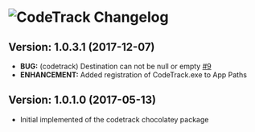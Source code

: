 # ![CodeTrack Changelog](https://img.shields.io/badge/CodeTrack-Package%20Changelog-blue.svg?style=for-the-badge)

## Version: 1.0.3.1 (2017-12-07)
- **BUG:** (codetrack) Destination can not be null or empty [#9](https://github.com/AdmiringWorm/chocolatey-packages/issues/9)
- **ENHANCEMENT:** Added registration of CodeTrack.exe to App Paths

## Version: 1.0.1.0 (2017-05-13)
- Initial implemented of the codetrack chocolatey package
